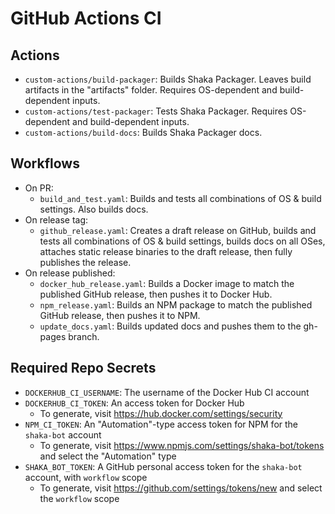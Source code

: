# GitHub Actions CI

## Actions
 - `custom-actions/build-packager`:
   Builds Shaka Packager.  Leaves build artifacts in the "artifacts" folder.
   Requires OS-dependent and build-dependent inputs.
 - `custom-actions/test-packager`:
   Tests Shaka Packager.  Requires OS-dependent and build-dependent inputs.
 - `custom-actions/build-docs`:
   Builds Shaka Packager docs.

## Workflows
 - On PR:
   - `build_and_test.yaml`:
     Builds and tests all combinations of OS & build settings.  Also builds
     docs.
 - On release tag:
   - `github_release.yaml`:
     Creates a draft release on GitHub, builds and tests all combinations of OS
     & build settings, builds docs on all OSes, attaches static release binaries
     to the draft release, then fully publishes the release.
 - On release published:
   - `docker_hub_release.yaml`:
     Builds a Docker image to match the published GitHub release, then pushes it
     to Docker Hub.
   - `npm_release.yaml`:
     Builds an NPM package to match the published GitHub release, then pushes it
     to NPM.
   - `update_docs.yaml`:
     Builds updated docs and pushes them to the gh-pages branch.

## Required Repo Secrets
 - `DOCKERHUB_CI_USERNAME`: The username of the Docker Hub CI account
 - `DOCKERHUB_CI_TOKEN`: An access token for Docker Hub
   - To generate, visit https://hub.docker.com/settings/security
 - `NPM_CI_TOKEN`: An "Automation"-type access token for NPM for the `shaka-bot`
   account
   - To generate, visit https://www.npmjs.com/settings/shaka-bot/tokens and
     select the "Automation" type
 - `SHAKA_BOT_TOKEN`: A GitHub personal access token for the `shaka-bot`
   account, with `workflow` scope
   - To generate, visit https://github.com/settings/tokens/new and select the
     `workflow` scope
